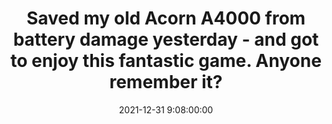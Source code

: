---
layout: tweet
title: "Saved my old Acorn A4000 from battery damage yesterday - and got to enjoy this fantastic game. Anyone remember it?"
date: '2021-12-31 9:08:00:00'
tweetId: 1476918184141889561
tags: [Retrocomputing, Retrogaming, Tweets]
---